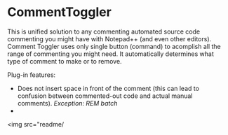 # CommentToggler

This is unified solution to any commenting automated source code commenting you might have with Notepad++ (and even other editors).
Comment Toggler uses only single button (command) to acomplish all the range of commenting you might need. It automatically determines what type of comment to make or to remove.

Plug-in features:
* Does not insert space in front of the comment (this can lead to confusion between commented-out code and actual manual comments). *Exception: REM batch*
* 

<img src="readme/
